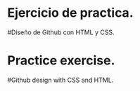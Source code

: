 # Ejercicio de practica.
#Diseño de Github con HTML y CSS.

# Practice exercise.
#Github design with CSS and HTML.



